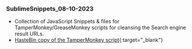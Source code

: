 ### SublimeSnippets_08-10-2023
 - Collection of JavaScript Snippets & files for TamperMonkey/GreaseMonkey scripts for cleansing the Search engine result URLs.
 - [HasteBin copy of the TamperMonkey script](https://hastebin.com/share/idosahiteb.javascript){:target="_blank"}  
